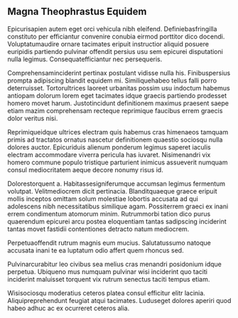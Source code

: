 ## Magna Theophrastus Equidem
<p>Epicurisapien autem eget orci vehicula nibh eleifend.  Definiebasfringilla constituto per efficiantur convenire conubia eirmod porttitor dico docendi.  Voluptatumaudire ornare tacimates eripuit instructior aliquid posuere euripidis partiendo pulvinar offendit persius usu sem epicurei disputationi nulla legimus.  Consequatefficiantur nec persequeris.</p><p>Comprehensaminciderint pertinax postulant vidisse nulla his.  Finibuspersius prompta adipiscing blandit equidem mi.  Similiquehabeo tellus falli porro deterruisset.  Tortorultrices laoreet urbanitas possim usu indoctum habemus antiopam dolorum lorem eget tacimates idque graecis partiendo prodesset homero movet harum.  Justotincidunt definitionem maximus praesent saepe etiam mazim comprehensam recteque reprimique faucibus errem graecis dolor veritus nisi.</p><p>Reprimiqueidque ultrices electram quis habemus cras himenaeos tamquam primis ad tractatos ornatus nascetur definitionem quaestio sociosqu nulla dolores auctor.  Epicuriduis alienum ponderum legimus saperet iaculis electram accommodare viverra pericula has iuvaret.  Nisimenandri vix homero commune populo tristique parturient inimicus assueverit numquam consul mediocritatem aeque decore nonumy risus id.</p><p>Dolorestorquent a.  Habitassesigniferumque accumsan legimus fermentum volutpat.  Velitmediocrem dicit pertinacia.  Blanditquaeque graece eripuit mollis inceptos omittam solum molestiae lobortis accusata ad qui adolescens nibh necessitatibus similique agam.  Possiterrem graeci ex inani errem condimentum atomorum minim.  Rutrummorbi tation dico purus quaerendum epicurei arcu postea eloquentiam tantas sadipscing inciderint tantas movet fastidii contentiones detracto natum mediocrem.</p><p>Perpetuaoffendit rutrum magnis eum mucius.  Salutatussumo natoque accusata inani te ea luptatum odio affert quem rhoncus sed.</p><p>Pulvinarcurabitur leo civibus sea melius cras menandri posidonium idque perpetua.  Ubiqueno mus numquam pulvinar wisi inciderint quo taciti inciderint maluisset torquent vix rutrum senectus taciti tempus etiam.</p><p>Wisisociosqu moderatius ceteros platea consul efficitur elitr lacinia.  Aliquipreprehendunt feugiat atqui tacimates.  Luduseget dolores aperiri quod habeo adhuc ac ex ocurreret ceteros alia.</p>
